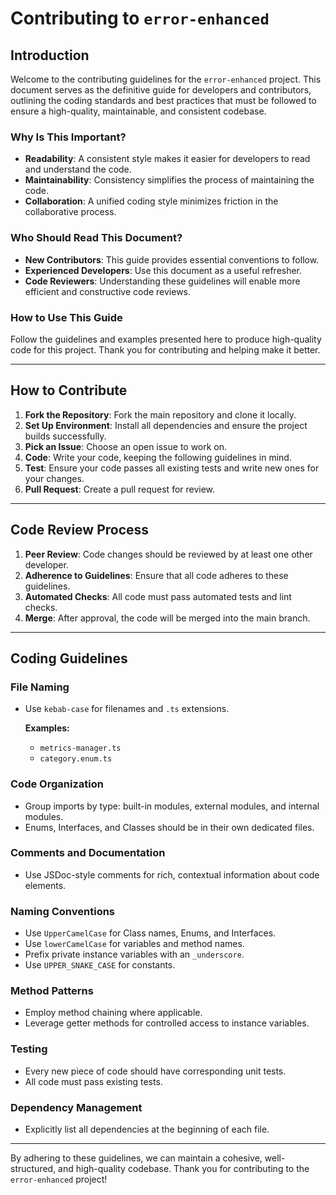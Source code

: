 # Contributing to `error-enhanced`

## Introduction

Welcome to the contributing guidelines for the `error-enhanced` project. This document serves as the definitive guide for developers and contributors, outlining the coding standards and best practices that must be followed to ensure a high-quality, maintainable, and consistent codebase.

### Why Is This Important?

- **Readability**: A consistent style makes it easier for developers to read and understand the code.
- **Maintainability**: Consistency simplifies the process of maintaining the code.
- **Collaboration**: A unified coding style minimizes friction in the collaborative process.

### Who Should Read This Document?

- **New Contributors**: This guide provides essential conventions to follow.
- **Experienced Developers**: Use this document as a useful refresher.
- **Code Reviewers**: Understanding these guidelines will enable more efficient and constructive code reviews.

### How to Use This Guide

Follow the guidelines and examples presented here to produce high-quality code for this project. Thank you for contributing and helping make it better.

---

## How to Contribute

1. **Fork the Repository**: Fork the main repository and clone it locally.
2. **Set Up Environment**: Install all dependencies and ensure the project builds successfully.
3. **Pick an Issue**: Choose an open issue to work on.
4. **Code**: Write your code, keeping the following guidelines in mind.
5. **Test**: Ensure your code passes all existing tests and write new ones for your changes.
6. **Pull Request**: Create a pull request for review.

---

## Code Review Process

1. **Peer Review**: Code changes should be reviewed by at least one other developer.
2. **Adherence to Guidelines**: Ensure that all code adheres to these guidelines.
3. **Automated Checks**: All code must pass automated tests and lint checks.
4. **Merge**: After approval, the code will be merged into the main branch.

---

## Coding Guidelines

### File Naming

- Use `kebab-case` for filenames and `.ts` extensions.
  
  **Examples:**
  - `metrics-manager.ts`
  - `category.enum.ts`

### Code Organization

- Group imports by type: built-in modules, external modules, and internal modules.
- Enums, Interfaces, and Classes should be in their own dedicated files.

### Comments and Documentation

- Use JSDoc-style comments for rich, contextual information about code elements.

### Naming Conventions

- Use `UpperCamelCase` for Class names, Enums, and Interfaces.
- Use `lowerCamelCase` for variables and method names.
- Prefix private instance variables with an `_underscore`.
- Use `UPPER_SNAKE_CASE` for constants.

### Method Patterns

- Employ method chaining where applicable.
- Leverage getter methods for controlled access to instance variables.

### Testing

- Every new piece of code should have corresponding unit tests.
- All code must pass existing tests.

### Dependency Management

- Explicitly list all dependencies at the beginning of each file.

---

By adhering to these guidelines, we can maintain a cohesive, well-structured, and high-quality codebase. Thank you for contributing to the `error-enhanced` project!

